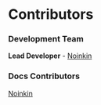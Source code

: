 # Contributors

### Development Team

**Lead Developer** - [Noinkin](https://github.com/Noinkin)

### Docs Contributors

[Noinkin](https://github.com/Noinkin)
